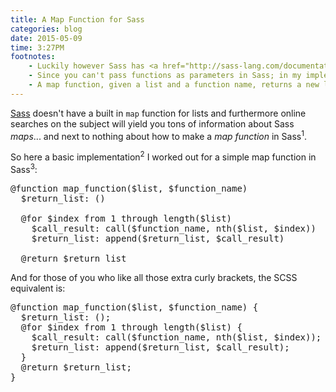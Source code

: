 ```yaml
---
title: A Map Function for Sass
categories: blog
date: 2015-05-09
time: 3:27PM
footnotes:
    - Luckily however Sass has <a href="http://sass-lang.com/documentation/">excellent documentation</a>, so when search fails, that's a great place to start.
    - Since you can't pass functions as parameters in Sass; in my implementation I use <code>call</code> to accomplish the same effect. The downside is that the function name has to be passed to the final <code>map_function</code> quoted.
    - A map function, given a list and a function name, returns a new list containing the function called against each entry.  For primer on what a map function is.. further than this baseline explanation, refer <a href="http://en.wikipedia.org/wiki/Map_%28higher-order_function%29">here</a>.
---
```

[Sass](http://sass-lang.com/) doesn't have a built in <code>map</code> function for lists and furthermore online searches on the subject will yield you tons of information about Sass <i>maps</i>... and next to nothing about how to make a <i>map function</i> in Sass<sup>1</sup>.

So here a basic implementation<sup>2</sup> I worked out for a simple map function in Sass<sup>3</sup>:

<pre data-language='c'>
@function map_function($list, $function_name)
  $return_list: ()

  @for $index from 1 through length($list)
    $call_result: call($function_name, nth($list, $index))
    $return_list: append($return_list, $call_result)

  @return $return_list
</pre>

And for those of you who like all those extra curly brackets, the SCSS equivalent is:

<pre data-language='c'>
@function map_function($list, $function_name) {
  $return_list: ();
  @for $index from 1 through length($list) {
    $call_result: call($function_name, nth($list, $index));
    $return_list: append($return_list, $call_result);
  }
  @return $return_list;
}
</pre>
